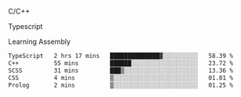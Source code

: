 <p>C/C++</p>
<p> Typescript</p>
<p>Learning Assembly</p>

<!--START_SECTION:waka-->

```txt
TypeScript   2 hrs 17 mins   ██████████████▓░░░░░░░░░░   58.39 %
C++          55 mins         ██████░░░░░░░░░░░░░░░░░░░   23.72 %
SCSS         31 mins         ███▒░░░░░░░░░░░░░░░░░░░░░   13.36 %
CSS          4 mins          ▒░░░░░░░░░░░░░░░░░░░░░░░░   01.81 %
Prolog       2 mins          ▒░░░░░░░░░░░░░░░░░░░░░░░░   01.25 %
```

<!--END_SECTION:waka-->
